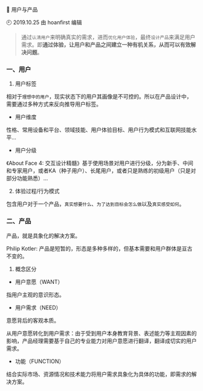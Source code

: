 🐾 用户与产品

🕘 2019.10.25 由 hoanfirst 编辑

> 通过`认清用户`来明确真实的需求，进而`优化用户体验`，最终`设计产品`来满足用户需求。即**通过体验，让用户和产品之间建立一种有机关系，从而可以有效解决问题**。

### 一、用户


1. 用户标签

相对于`理想中的用户`，现实状态下的用户其画像是不可控的。所以在产品设计中，需要通过多种方式来反向推导用户标签。

- 用户维度

性格、常用设备和平台、领域技能、用户体验目标、用户行为模式和互联网技能水平...


- 用户分级

《About Face 4: 交互设计精髓》基于使用场景对用户进行分级，分为新手、中间和专家用户，或者KA（种子用户）、长尾用户，或者只是熟练的初级用户（只是对部分功能熟悉）...


2. 体验过程/行为模式

包含用户对于一个产品，`真实想要什么`、`为了达到目标会怎么做`以及`真实感受如何`。


### 二、产品

产品，就是具象化的解决方案。

Philip Kotler: 产品是短暂的，形态是多种多样的，但基本需要和用户群体是亘古不变的。

1. 概念区分

- 用户意愿（WANT）

指用户主观的意识形态。

- 用户需求（NEED）

意愿背后的客观本质。

从用户意愿转化到用户需求：由于受到用户本身教育背景、表述能力等主观因素的影响，产品经理需要基于自己的专业能力对用户意愿进行翻译，翻译成切实的用户需求。

- 功能（FUNCTION）

结合实际市场、资源情况和技术能力将用户需求具象化为具体的功能，即需求的解决方案。
